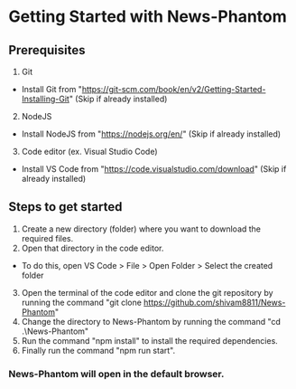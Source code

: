 # Getting Started with News-Phantom
## Prerequisites
1. Git
  - Install Git from "https://git-scm.com/book/en/v2/Getting-Started-Installing-Git" (Skip if already installed)
2. NodeJS
  - Install NodeJS from "https://nodejs.org/en/" (Skip if already installed)
3. Code editor (ex. Visual Studio Code)
  - Install VS Code from "https://code.visualstudio.com/download" (Skip if already installed)

## Steps to get started
1. Create a new directory (folder) where you want to download the required files.
2. Open that directory in the code editor.
  - To do this, open VS Code > File > Open Folder > Select the created folder
3. Open the terminal of the code editor and clone the git repository by running the command "git clone https://github.com/shivam8811/News-Phantom" 
4. Change the directory to News-Phantom by running the command "cd .\News-Phantom\"
5. Run the command "npm install" to install the required dependencies.
6. Finally run the command "npm run start".

### News-Phantom will open in the default browser.

